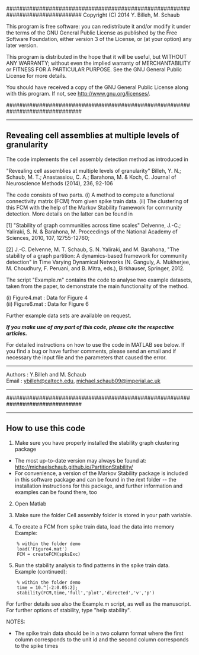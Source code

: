 ###############################################################################
Copyright (C) 2014 Y. Billeh, M. Schaub

This program is free software: you can redistribute it and/or modify
it under the terms of the GNU General Public License as published by
the Free Software Foundation, either version 3 of the License, or
(at your option) any later version.

This program is distributed in the hope that it will be useful,
but WITHOUT ANY WARRANTY; without even the implied warranty of
MERCHANTABILITY or FITNESS FOR A PARTICULAR PURPOSE.  See the
GNU General Public License for more details.

You should have received a copy of the GNU General Public License
along with this program. If not, see <http://www.gnu.org/licenses/>.

###############################################################################

-------------------------------------------------------------------------------
Revealing cell assemblies at multiple levels of granularity
-------------------------------------------------------------------------------

The code implements the cell assembly detection method as introduced in 

"Revealing cell assemblies at multiple levels of granularity"
Billeh, Y. N.; Schaub, M. T.; Anastassiou, C. A.; Barahona, M. & Koch, C.
Journal of Neuroscience Methods (2014), 236, 92-106 

The code consists of two parts. (i) A method to compute a functional 
connectivity matrix (FCM) from given spike train data. (ii) The clustering of
this FCM with the help of the Markov Stability framework for community 
detection. More details on the latter can be found in

[1] "Stability of graph communities across time scales" 
Delvenne, J.-C.; Yaliraki, S. N. & Barahona, M. 
Proceedings of the National Academy of Sciences, 2010, 107, 12755-12760;

[2] J.-C. Delvenne, M. T. Schaub, S. N. Yaliraki, and M. Barahona, 
"The stability of a graph partition: A dynamics-based framework for community 
detection" in Time Varying Dynamical Networks (N. Ganguly, A. Mukherjee, 
M. Choudhury, F. Peruani, and B. Mitra, eds.), Birkhauser, Springer,
2012.



The script "Example.m" contains the code to analyse two example datasets, taken
from the paper, to demonstrate the main functionality of the method.

(i)  Figure4.mat : Data for Figure 4  
(ii) Figure6.mat : Data for Figure 6

Further example data sets are available on request. 

***If you make use of any part of this code, please cite the 
respective articles.***

For detailed instructions on how to use the code in MATLAB see below.
If you find a bug or have further comments, please send an email and if 
necessary the input file and the parameters that caused the error.

- - - - - - - - - - - - - - - - - - - - - - - - - - - - - - - - - - - - - - - -
Authors   : Y.Billeh and M. Schaub  
Email     : ybilleh@caltech.edu, michael.schaub09@imperial.ac.uk  
- - - - - - - - - - - - - - - - - - - - - - - - - - - - - - - - - - - - - - - -

###############################################################################

-------------------------------------------------------------------------------
How to use this code
-------------------------------------------------------------------------------


1. Make sure you have properly installed the stability graph clustering package
  * The most up-to-date version may always be found at: 
    http://michaelschaub.github.io/PartitionStability/ 
  * For convenience, a version of the Markov Stability package is included in 
    this software package and can be found in the /ext folder -- the 
    installation instructions for this package, and further information and 
    examples can be found there, too

2. Open Matlab

3. Make sure the folder Cell assembly folder is stored in your path variable.

4. To create a FCM from spike train data, load the data into memory  
Example:  
 ```
     % within the folder demo    
     load('Figure4.mat')    
     FCM = createFCM(spksExc)    
```
5. Run the stability analysis to find patterns in the spike train data.  
Example (continued):

 ```
     % within the folder demo  
     time = 10.^[-2:0.05:2];  
     stability(FCM,time,'full','plot','directed','v','p')  
```

For further details see also the Example.m script, as well as the manuscript.
For further options of stability, type "help stability".

NOTES: 

* The spike train data should be in a two column format where the first column 
  corresponds to the unit id and the second column corresponds to the spike 
  times



